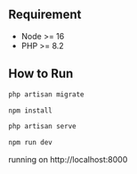 ## Requirement

-   Node >= 16
-   PHP >= 8.2

## How to Run

```sh
php artisan migrate
```

```sh
npm install
```

```sh
php artisan serve
```

```sh
npm run dev
```

running on http://localhost:8000
